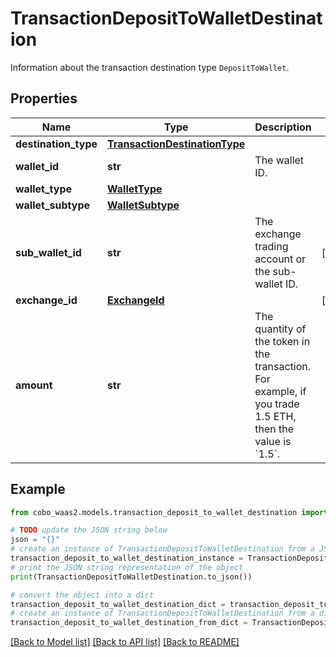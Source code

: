 # TransactionDepositToWalletDestination

Information about the transaction destination type `DepositToWallet`. 

## Properties

Name | Type | Description | Notes
------------ | ------------- | ------------- | -------------
**destination_type** | [**TransactionDestinationType**](TransactionDestinationType.md) |  | 
**wallet_id** | **str** | The wallet ID. | 
**wallet_type** | [**WalletType**](WalletType.md) |  | 
**wallet_subtype** | [**WalletSubtype**](WalletSubtype.md) |  | 
**sub_wallet_id** | **str** | The exchange trading account or the sub-wallet ID. | [optional] 
**exchange_id** | [**ExchangeId**](ExchangeId.md) |  | [optional] 
**amount** | **str** | The quantity of the token in the transaction. For example, if you trade 1.5 ETH, then the value is &#x60;1.5&#x60;.  | 

## Example

```python
from cobo_waas2.models.transaction_deposit_to_wallet_destination import TransactionDepositToWalletDestination

# TODO update the JSON string below
json = "{}"
# create an instance of TransactionDepositToWalletDestination from a JSON string
transaction_deposit_to_wallet_destination_instance = TransactionDepositToWalletDestination.from_json(json)
# print the JSON string representation of the object
print(TransactionDepositToWalletDestination.to_json())

# convert the object into a dict
transaction_deposit_to_wallet_destination_dict = transaction_deposit_to_wallet_destination_instance.to_dict()
# create an instance of TransactionDepositToWalletDestination from a dict
transaction_deposit_to_wallet_destination_from_dict = TransactionDepositToWalletDestination.from_dict(transaction_deposit_to_wallet_destination_dict)
```
[[Back to Model list]](../README.md#documentation-for-models) [[Back to API list]](../README.md#documentation-for-api-endpoints) [[Back to README]](../README.md)


